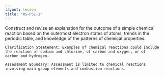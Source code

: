 ```yaml
---
layout: lesson
title: "HS-PS1-2"
---
```

<script src="https://cdn.mathjax.org/mathjax/latest/MathJax.js?config=TeX-AMS-MML_HTMLorMML" type="text/javascript"></script>

<!--<center>
<img src="images/pt-row-col.png" alt="drawing" width="90%"/>
</center>
-->
Construct and revise an explanation for the outcome of a simple chemical reaction based on the outermost electron states of atoms, trends in the periodic table, and knowledge of the patterns of chemical properties.

<!--more-->
    
    Clarification Steatement: Examples of chemical reactions could include the reaction of sodium and chlorine, of carbon and oxygen, or of carbon and hydrogen.
    
    Assessment Boundary: Assessment is limited to chemical reactions involving main group elements and combustion reactions.